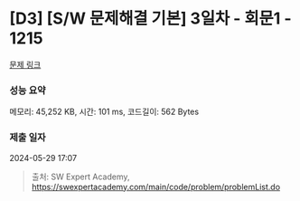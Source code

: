 # [D3] [S/W 문제해결 기본] 3일차 - 회문1 - 1215 

[문제 링크](https://swexpertacademy.com/main/code/problem/problemDetail.do?contestProbId=AV14QpAaAAwCFAYi) 

### 성능 요약

메모리: 45,252 KB, 시간: 101 ms, 코드길이: 562 Bytes

### 제출 일자

2024-05-29 17:07



> 출처: SW Expert Academy, https://swexpertacademy.com/main/code/problem/problemList.do